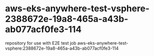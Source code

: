 # aws-eks-anywhere-test-vsphere-2388672e-19a8-465a-a43b-ab077acf0fe3-114
repository for use with E2E test job aws-eks-anywhere-test-vsphere:2388672e-19a8-465a-a43b-ab077acf0fe3-114
